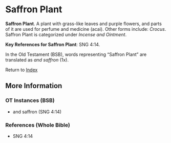 # Saffron Plant
**Saffron Plant**. 
A plant with grass-like leaves and purple flowers, and parts of it are used for perfume and medicine (acai). 
Other forms include: 
*Crocus*. 
Saffron Plant is categorized under _Incense and Ointment_. 


**Key References for Saffron Plant**: 
SNG 4:14. 


In the Old Testament (BSB), words representing “Saffron Plant” are translated as 
*and saffron* (1x). 




Return to [Index](00-Index.md)

## More Information

### OT Instances (BSB)

* and saffron (SNG 4:14)



### References (Whole Bible)

* SNG 4:14



